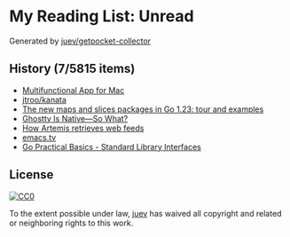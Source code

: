 # My Reading List: Unread

Generated by [juev/getpocket-collector](https://github.com/juev/getpocket-collector)

## History (7/5815 items)

- [Multifunctional App for Mac](https://app1piece.com/)
- [jtroo/kanata](https://github.com/jtroo/kanata)
- [The new maps and slices packages in Go 1.23: tour and examples](https://dolthub.com/blog/2024-12-20-collection-functions-in-go-1-23/)
- [Ghostty Is Native—So What?](https://gpanders.com/blog/ghostty-is-native-so-what/)
- [How Artemis retrieves web feeds](https://jamesg.blog/2024/12/21/how-artemis-retrieves-web-feeds/)
- [emacs.tv](http://emacs.tv)
- [Go Practical Basics - Standard Library Interfaces](https://tomjowitt.com/posts/go-standard-library-interfaces/)

## License

[![CC0](https://mirrors.creativecommons.org/presskit/buttons/88x31/svg/cc-zero.svg)](https://creativecommons.org/publicdomain/zero/1.0/)

To the extent possible under law, [juev](https://github.com/juev) has waived all copyright and related or neighboring rights to this work.
